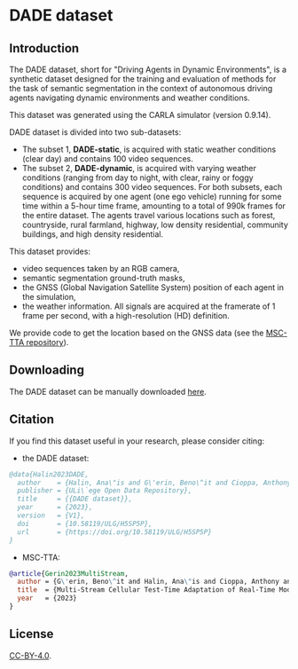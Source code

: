 # DADE dataset 

## Introduction

The DADE dataset, short for "Driving Agents in Dynamic Environments", is a synthetic dataset designed for the training and evaluation of methods for the task of semantic segmentation in the context of autonomous driving agents navigating dynamic environments and weather conditions. 

This dataset was generated using the CARLA simulator (version 0.9.14). 

DADE dataset is divided into two sub-datasets: 
- The subset 1, **DADE-static**, is acquired with static weather conditions (clear day) and contains 100 video sequences.
- The subset 2, **DADE-dynamic**, is acquired with varying weather conditions (ranging from day to night, with clear, rainy or foggy conditions) and contains 300 video sequences.
For both subsets, each sequence is acquired by one agent (one ego vehicle) running for some time within a 5-hour time frame, amounting to a total of 990k frames for the entire dataset. The agents travel various locations such as forest, countryside, rural farmland, highway, low density residential, community buildings, and high density residential.

This dataset provides:
- video sequences taken by an RGB camera,
- semantic segmentation ground-truth masks,
- the GNSS (Global Navigation Satellite System) position of each agent in the simulation,
- the weather information.
All signals are acquired at the framerate of 1 frame per second, with a high-resolution (HD) definition.

We provide code to get the location based on the GNSS data (see the [MSC-TTA repository](https://github.com/ULiege-driving/MSC-TTA)). 

## Downloading

The DADE dataset can be manually downloaded [here](https://dataverse.uliege.be/dataset.xhtml?persistentId=doi:10.58119/ULG/H5SP5P).

## Citation

If you find this dataset useful in your research, please consider citing:

- the DADE dataset:
```bibtex
@data{Halin2023DADE,
  author    = {Halin, Ana\"is and G\'erin, Beno\^it and Cioppa, Anthony and Henry, Maxim and Ghanem, Bernard and Macq, Beno\^it and De Vleeschouwer, Christophe and Van Droogenbroeck, Marc},
  publisher = {ULi\`ege Open Data Repository},
  title     = {{DADE dataset}},
  year      = {2023},
  version   = {V1},
  doi       = {10.58119/ULG/H5SP5P},
  url       = {https://doi.org/10.58119/ULG/H5SP5P}
}
```
- MSC-TTA: 
```bibtex
@article{Gerin2023MultiStream,
  author = {G\'erin, Beno\^it and Halin, Ana\"is and Cioppa, Anthony and Henry, Maxim and Ghanem, Bernard and Macq, Beno\^it and De Vleeschouwer, Christophe and Van Droogenbroeck, Marc},
  title  = {Multi-Stream Cellular Test-Time Adaptation of Real-Time Models Evolving in Dynamic Environments},
  year   = {2023}
}
```

## License
[CC-BY-4.0](https://github.com/ULiege-driving/DADE/blob/main/LICENSE).
